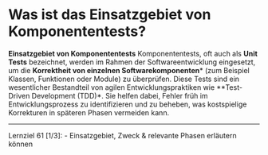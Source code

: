 # Was ist das Einsatzgebiet von Komponententests?

**Einsatzgebiet von Komponententests**
Komponententests, oft auch als **Unit Tests** bezeichnet, werden im Rahmen der Softwareentwicklung eingesetzt, um die **Korrektheit von einzelnen Softwarekomponenten*** (zum Beispiel Klassen, Funktionen oder Module) zu überprüfen. Diese Tests sind ein wesentlicher Bestandteil von agilen Entwicklungspraktiken wie **Test-Driven Development (TDD)*. Sie helfen dabei, Fehler früh im Entwicklungsprozess zu identifizieren und zu beheben, was kostspielige Korrekturen in späteren Phasen vermeiden kann.

---

Lernziel 61 \[1/3\]: - Einsatzgebiet, Zweck & relevante Phasen erläutern können
